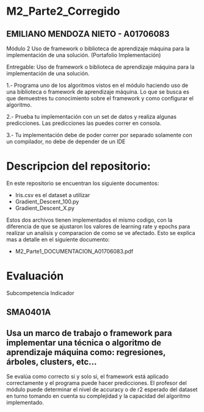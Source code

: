 # M2_Parte2_Corregido
## EMILIANO MENDOZA NIETO - A01706083
Módulo 2 Uso de framework o biblioteca de aprendizaje máquina para la implementación de una solución. (Portafolio Implementación)

Entregable: Uso de framework o biblioteca de aprendizaje máquina para la implementación de una solución.

1.- Programa uno de los algoritmos vistos en el módulo haciendo uso de una biblioteca o framework de aprendizaje máquina. Lo que se busca es que demuestres tu conocimiento sobre el framework y como configurar el algoritmo. 

2.- Prueba tu implementación con un set de datos y realiza algunas predicciones. Las predicciones las puedes correr en consola.

3.- Tu implementación debe de poder correr por separado solamente con un compilador, no debe de depender de un IDE

# Descripcion del repositorio:
En este repositorio se encuentran los siguiente documentos:
 - Iris.csv es el dataset a utilizar
 - Gradient_Descent_100.py
 - Gradient_Descent_X.py

Estos dos archivos tienen implementados el mismo codigo, con la diferencia de que se ajustaron los valores de learning rate y epochs para realizar un analisis y comparacion de como se ve afectado.
Esto se explica mas a detalle en el siguiente documento:
 - M2_Parte1_DOCUMENTACION_A01706083.pdf



# Evaluación

Subcompetencia Indicador

## SMA0401A

## Usa un marco de trabajo o framework para implementar una técnica o algoritmo de aprendizaje máquina como: regresiones, árboles, clusters, etc...

 

Se evalúa como correcto si y solo si, el framework está aplicado correctamente y el programa puede hacer predicciones. El profesor del módulo puede determinar el nivel de accuracy o de r2 esperado del dataset en turno tomando en cuenta su complejidad y la capacidad del algoritmo implementado.
